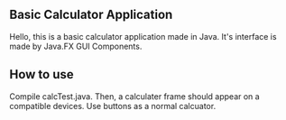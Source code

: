 ## Basic Calculator Application

Hello, this is a basic calculator application made in Java. It's interface is made by Java.FX GUI Components.

## How to use

Compile calcTest.java. Then, a calculater frame should appear on a compatible devices. Use buttons as a normal calcuator. 

